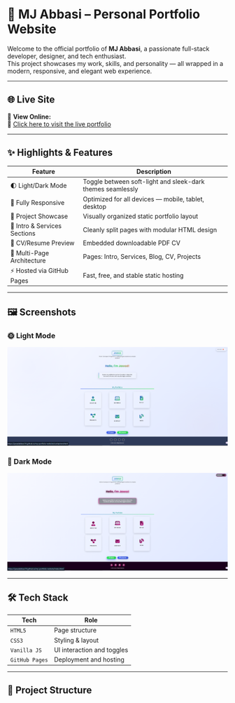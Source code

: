 # 🚀 MJ Abbasi – Personal Portfolio Website

Welcome to the official portfolio of **MJ Abbasi**, a passionate full-stack developer, designer, and tech enthusiast.  
This project showcases my work, skills, and personality — all wrapped in a modern, responsive, and elegant web experience.

---

## 🌐 Live Site

📍 **View Online:**  
🔗 [Click here to visit the live portfolio](https://jawadabbasi14.github.io/JawadAbbasi14/)

---

## ✨ Highlights & Features

| Feature                        | Description                                                                 |
|-------------------------------|-----------------------------------------------------------------------------|
| 🌓 Light/Dark Mode            | Toggle between soft-light and sleek-dark themes seamlessly                  |
| 📱 Fully Responsive           | Optimized for all devices — mobile, tablet, desktop                         |
| 💼 Project Showcase           | Visually organized static portfolio layout                                 |
| 🎨 Intro & Services Sections  | Cleanly split pages with modular HTML design                               |
| 📄 CV/Resume Preview          | Embedded downloadable PDF CV                                                |
| 📂 Multi-Page Architecture    | Pages: Intro, Services, Blog, CV, Projects                                  |
| ⚡ Hosted via GitHub Pages    | Fast, free, and stable static hosting                                      |

---

## 🖼️ Screenshots

### 🌞 Light Mode

![Light Mode](litemode.png)

### 🌙 Dark Mode

![Dark Mode](darkmode.png)

---

## 🛠 Tech Stack

| Tech         | Role                                |
|--------------|--------------------------------------|
| `HTML5`      | Page structure                       |
| `CSS3`       | Styling & layout                     |
| `Vanilla JS` | UI interaction and toggles           |
| `GitHub Pages` | Deployment and hosting             |

---

## 📁 Project Structure

